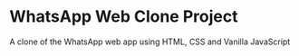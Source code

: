 # WhatsApp Web Clone Project
A clone of the WhatsApp web app using HTML, CSS and Vanilla JavaScript
